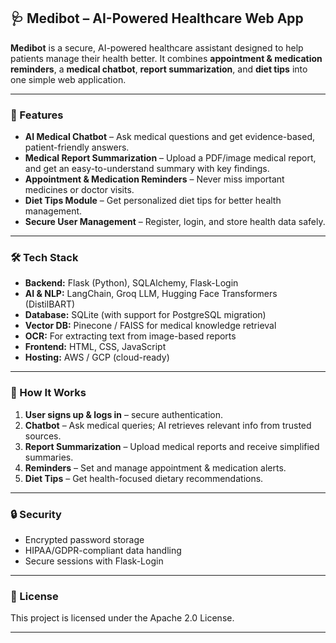 
## 🩺 Medibot – AI-Powered Healthcare Web App

**Medibot** is a secure, AI-powered healthcare assistant designed to help patients manage their health better.
It combines **appointment & medication reminders**, a **medical chatbot**, **report summarization**, and **diet tips** into one simple web application.

---

### 🚀 Features

* **AI Medical Chatbot** – Ask medical questions and get evidence-based, patient-friendly answers.
* **Medical Report Summarization** – Upload a PDF/image medical report, and get an easy-to-understand summary with key findings.
* **Appointment & Medication Reminders** – Never miss important medicines or doctor visits.
* **Diet Tips Module** – Get personalized diet tips for better health management.
* **Secure User Management** – Register, login, and store health data safely.

---

### 🛠 Tech Stack

* **Backend:** Flask (Python), SQLAlchemy, Flask-Login
* **AI & NLP:** LangChain, Groq LLM, Hugging Face Transformers (DistilBART)
* **Database:** SQLite (with support for PostgreSQL migration)
* **Vector DB:** Pinecone / FAISS for medical knowledge retrieval
* **OCR:** For extracting text from image-based reports
* **Frontend:** HTML, CSS, JavaScript
* **Hosting:** AWS / GCP (cloud-ready)

---

### 📌 How It Works

1. **User signs up & logs in** – secure authentication.
2. **Chatbot** – Ask medical queries; AI retrieves relevant info from trusted sources.
3. **Report Summarization** – Upload medical reports and receive simplified summaries.
4. **Reminders** – Set and manage appointment & medication alerts.
5. **Diet Tips** – Get health-focused dietary recommendations.

---

### 🔒 Security

* Encrypted password storage
* HIPAA/GDPR-compliant data handling
* Secure sessions with Flask-Login

---

### 📄 License

This project is licensed under the Apache 2.0 License.

---
